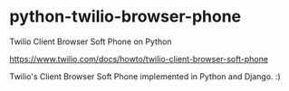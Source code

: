 python-twilio-browser-phone
===========================

Twilio Client Browser Soft Phone on Python

https://www.twilio.com/docs/howto/twilio-client-browser-soft-phone

Twilio's Client Browser Soft Phone implemented in Python and Django. :)